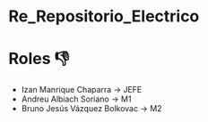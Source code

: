 # Re_Repositorio_Electrico

# Roles 👎

- Izan Manrique Chaparra -> JEFE
- Andreu Albiach Soriano -> M1 
- Bruno Jesús Vázquez Bolkovac -> M2
